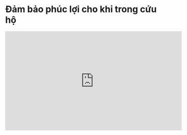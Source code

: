 # Đảm bảo phúc lợi cho khỉ trong cứu hộ

<iframe width="560" height="315" src="https://www.youtube-nocookie.com/embed/YYxUkuujpUg" title="YouTube video player" frameborder="0" allow="accelerometer; autoplay; clipboard-write; encrypted-media; gyroscope; picture-in-picture" allowfullscreen></iframe>